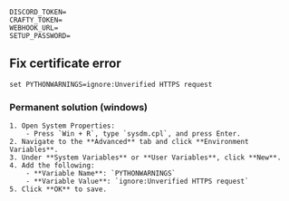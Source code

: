 ```.env
DISCORD_TOKEN=
CRAFTY_TOKEN=
WEBHOOK_URL=
SETUP_PASSWORD=
```

## Fix certificate error
`set PYTHONWARNINGS=ignore:Unverified HTTPS request`

### Permanent solution (windows)
    1. Open System Properties:
        - Press `Win + R`, type `sysdm.cpl`, and press Enter.
    2. Navigate to the **Advanced** tab and click **Environment Variables**.
    3. Under **System Variables** or **User Variables**, click **New**.
    4. Add the following:
        - **Variable Name**: `PYTHONWARNINGS`
        - **Variable Value**: `ignore:Unverified HTTPS request`
    5. Click **OK** to save.